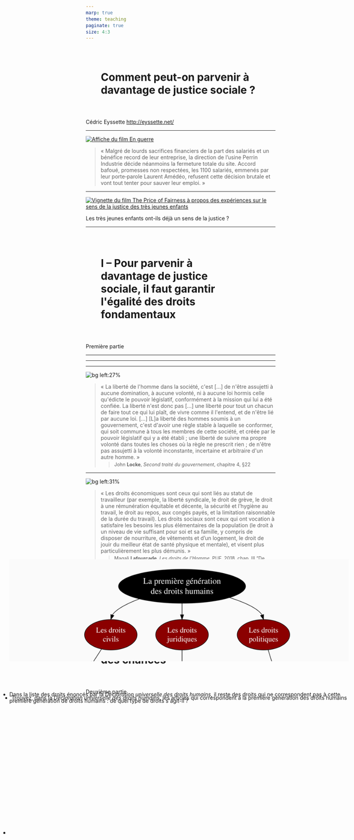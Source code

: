 ```yaml
---
marp: true
theme: teaching
paginate: true
size: 4:3
---
```


<!-- _class: titre -->

# Comment peut-on parvenir à davantage de justice sociale ?
Cédric Eyssette
http://eyssette.net/


---
<!-- _class: cinema fp -->

[![Affiche du film En guerre](https://i.ibb.co/kXQB51j/Affiche-Film-En-Guerre-t.jpg)](https://drive.google.com/file/d/1mGKyVl1SJUON5Z9bGdJLM6Htf4Ta_xY0/view?usp=sharing)

>« Malgré de lourds sacrifices financiers de la part des salariés et un bénéfice record de leur entreprise, la direction de l’usine Perrin Industrie décide néanmoins la fermeture totale du site. Accord bafoué, promesses non respectées, les 1100 salariés, emmenés par leur porte‑parole Laurent Amédéo, refusent cette décision brutale et vont tout tenter pour sauver leur emploi. »

---
<!-- _class: i1t1  vertical-->

[![Vignette du film _The Price of Fairness_ à propos des expériences sur le sens de la justice des très jeunes enfants](https://i.ibb.co/0FczF72/experience-justice-enfants-t.jpg)](https://drive.google.com/file/d/1a8njJ8YWEa03wEX6vOo33SMxijuE4AAW/view?usp=sharing)

Les très jeunes enfants ont-ils déjà un sens de la justice ?

---
<!-- _class: partie -->
<style scoped>
h1{padding:40px!important;}
</style>
# I – Pour parvenir à <br>davantage de justice <br>sociale, il faut garantir<br>l'égalité des droits<br>fondamentaux <!-- fit -->
Première partie

---
<!-- _class: i1t0 pp-->
<style scoped>
ul{background:none; margin:auto; padding:0; width:94%; height:94%; display:flex; justify-content: center; align-items:center; position:absolute; left:25px; top:28px;}
ul li:before{content:"";}
ul li {margin:auto; padding:0; position:absolute;}
img {clip-path: polygon(0px 270px,973px 270px,973px 0px,0px 0px);}
ul li[data-marpit-fragment="1"] img {clip-path: polygon(0px 429px,973px 429px,973px 0px,0px 0px); position:relative; }
ul li[data-marpit-fragment="2"] img {clip-path:none; position:relative;}
</style>

- ![](https://raw.githubusercontent.com/eyssette/graphviz-examples/master/diagram/droits-humains-premiere-generation.svg)
* ![](https://raw.githubusercontent.com/eyssette/graphviz-examples/master/diagram/droits-humains-premiere-generation.svg)
* ![](https://raw.githubusercontent.com/eyssette/graphviz-examples/master/diagram/droits-humains-premiere-generation.svg)

---
<!-- _class: fppppppp -->

- Trouvez, dans la *Déclaration universelle des droits humains*, les articles qui correspondent à la première génération des droits humains
- Dans la liste des droits énoncés par la *Déclaration universelle des droits humains*, il reste des droits qui ne correspondent pas à cette première génération de droits humains : de quel type de droits s'agit-il ?

---
<!-- _class: citationC fmmm -->
<style scoped>
blockquote blockquote {margin-top:-10px;}
</style>
![bg left:27%](https://upload.wikimedia.org/wikipedia/commons/thumb/d/d1/JohnLocke.png/520px-JohnLocke.png)

>« La liberté de l'homme dans la société, c'est […] de n'être assujetti à aucune domination, à aucune volonté, ni à aucune loi hormis celle qu'édicte le pouvoir législatif, conformément à la mission qui lui a été confiée. La liberté n'est donc pas […] une liberté pour tout un chacun de faire tout ce qui lui plaît, de vivre comme il l'entend, et de n'être lié par aucune loi. […] [L]a liberté des hommes soumis à un gouvernement, c'est d'avoir une règle stable à laquelle se conformer, qui soit commune à tous les membres de cette société, et créée par le pouvoir législatif qui y a été établi ; une liberté de suivre ma propre volonté dans toutes les choses où la règle ne prescrit rien ; de n'être pas assujetti à la volonté inconstante, incertaine et arbitraire d'un autre homme. »
>>John **Locke**, *Second traité du gouvernement*, chapitre 4, §22

<!-- droits-résistance / libéralisme politique / liberté ≠ licence / liberté comme non-domination -->

---
<!-- _class: citationC fmm -->
<style scoped>
blockquote blockquote {margin-top:-10px; font-size:90%;}
</style>
![bg left:31%](https://upload.wikimedia.org/wikipedia/commons/5/5e/Magali_Lafourcade_Luxembourg.jpg)

> « Les droits économiques sont ceux qui sont liés au statut de travailleur (par exemple, la liberté syndicale, le droit de grève, le droit à une rémunération équitable et décente, la sécurité et l’hygiène au travail, le droit au repos, aux congés payés, et la limitation raisonnable de la durée du travail). Les droits sociaux sont ceux qui ont vocation à satisfaire les besoins les plus élémentaires de la population (le droit à un niveau de vie suffisant pour soi et sa famille, y compris de disposer de nourriture, de vêtements et d’un logement, le droit de jouir du meilleur état de santé physique et mentale), et visent plus particulièrement les plus démunis. »
>> Magali **Lafourcade**, _Les droits de l'Homme_. PUF, 2018, chap. III “De l’enrichissement des droits de l’Homme”

---
<!-- _class: partie -->
<style scoped>
h1{padding:40px!important;}
</style>
# II – Pour parvenir à<br> davantage de justice<br> sociale, il faut<br> garantir l'égalité<br> des chances<!-- fit -->
Deuxième partie





